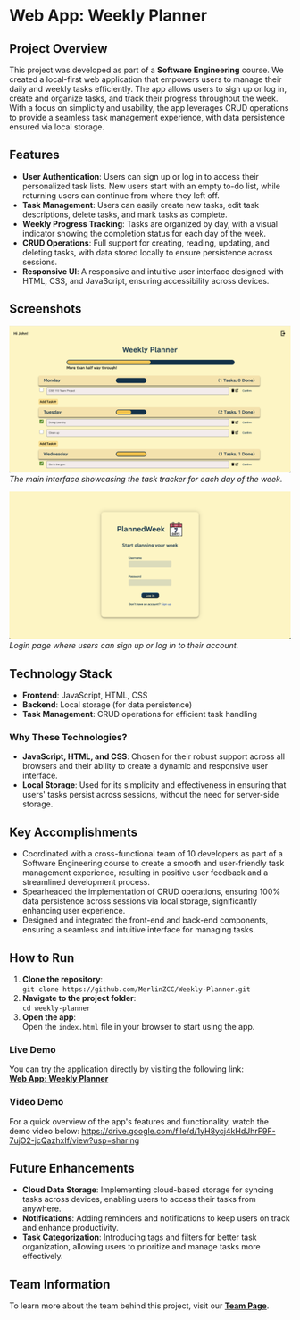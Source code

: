 # Web App: Weekly Planner

## Project Overview

This project was developed as part of a **Software Engineering** course. We created a local-first web application that empowers users to manage their daily and weekly tasks efficiently. The app allows users to sign up or log in, create and organize tasks, and track their progress throughout the week. With a focus on simplicity and usability, the app leverages CRUD operations to provide a seamless task management experience, with data persistence ensured via local storage.

## Features

- **User Authentication**: Users can sign up or log in to access their personalized task lists. New users start with an empty to-do list, while returning users can continue from where they left off.
- **Task Management**: Users can easily create new tasks, edit task descriptions, delete tasks, and mark tasks as complete.
- **Weekly Progress Tracking**: Tasks are organized by day, with a visual indicator showing the completion status for each day of the week.
- **CRUD Operations**: Full support for creating, reading, updating, and deleting tasks, with data stored locally to ensure persistence across sessions.
- **Responsive UI**: A responsive and intuitive user interface designed with HTML, CSS, and JavaScript, ensuring accessibility across devices.

## Screenshots

![Weekly Planner Interface](/admin/mainPage.png)
*The main interface showcasing the task tracker for each day of the week.*

![Login Page](/admin/loginPage.png)
*Login page where users can sign up or log in to their account.*

## Technology Stack

- **Frontend**: JavaScript, HTML, CSS
- **Backend**: Local storage (for data persistence)
- **Task Management**: CRUD operations for efficient task handling

### Why These Technologies?
- **JavaScript, HTML, and CSS**: Chosen for their robust support across all browsers and their ability to create a dynamic and responsive user interface.
- **Local Storage**: Used for its simplicity and effectiveness in ensuring that users' tasks persist across sessions, without the need for server-side storage.

## Key Accomplishments

- Coordinated with a cross-functional team of 10 developers as part of a Software Engineering course to create a smooth and user-friendly task management experience, resulting in positive user feedback and a streamlined development process.
- Spearheaded the implementation of CRUD operations, ensuring 100% data persistence across sessions via local storage, significantly enhancing user experience.
- Designed and integrated the front-end and back-end components, ensuring a seamless and intuitive interface for managing tasks.

## How to Run

1. **Clone the repository**:  
   `git clone https://github.com/MerlinZCC/Weekly-Planner.git`
2. **Navigate to the project folder**:  
   `cd weekly-planner`
3. **Open the app**:  
   Open the `index.html` file in your browser to start using the app.

### Live Demo
You can try the application directly by visiting the following link:  
**[Web App: Weekly Planner](https://cse110-fa22-group26.github.io/cse110-fa22-group26/source/welcomePage.html)**

### Video Demo
For a quick overview of the app's features and functionality, watch the demo video below:
https://drive.google.com/file/d/1yH8ycj4kHdJhrF9F-7ujO2-jcQazhxIf/view?usp=sharing

## Future Enhancements

- **Cloud Data Storage**: Implementing cloud-based storage for syncing tasks across devices, enabling users to access their tasks from anywhere.
- **Notifications**: Adding reminders and notifications to keep users on track and enhance productivity.
- **Task Categorization**: Introducing tags and filters for better task organization, allowing users to prioritize and manage tasks more effectively.

## Team Information

To learn more about the team behind this project, visit our **[Team Page](/admin/team.md)**.
